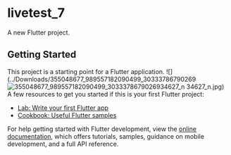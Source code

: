 # livetest_7

A new Flutter project.

## Getting Started

This project is a starting point for a Flutter application.
![](../Downloads/355048677_989557182090499_30333786790269![355048677_989557182090499_3033378679026934627_n](https://github.com/Mehrabulislam/livetest__7/assets/135839216/eaee84dc-8d98-4cbd-ad02-8f6085c2c558)
34627_n.jpg)
A few resources to get you started if this is your first Flutter project:

- [Lab: Write your first Flutter app](https://docs.flutter.dev/get-started/codelab)
- [Cookbook: Useful Flutter samples](https://docs.flutter.dev/cookbook)

For help getting started with Flutter development, view the
[online documentation](https://docs.flutter.dev/), which offers tutorials,
samples, guidance on mobile development, and a full API reference.
